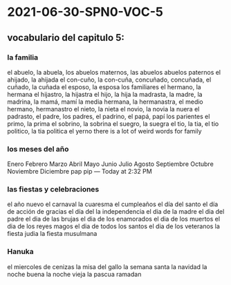 # 2021-06-30-SPN0-VOC-5

## vocabulario del capitulo 5:

### la familia
el abuelo, la abuela, los abuelos maternos, las abuelos abuelos paternos
el ahijado, la ahijada
el con-cuño, la con-cuña, concuñado, concuñada, el cuñado, la cuñada
el esposo, la esposa
los familiares
el hermano, la hermana
el hijastro, la hijastra
el hijo, la hija
la madrasta, la madre, la madrina, la mamá, mamí
la media hermana, la hermanastra, el medio hermano, hermanastro
el nieto, la nieta
el novio, la novia
la nuera
el padrasto, el padre, los padres, el padrino, el papá, papí
los parientes
el primo, la prima
el sobrino, la sobrina
el suegro, la suegra
el tio, la tia, el tio politico, la tia politica
el yerno
there is a lot of weird words for family

### los meses del año
Enero
Febrero
Marzo
Abril
Mayo
Junio
Julio
Agosto
Septiembre
Octubre
Noviembre
Diciembre
pap pip — Today at 2:32 PM

### las fiestas y celebraciones
el año nuevo
el carnaval
la cuaresma 
el cumpleaños
el día del santo 
el día de acción de gracias
el día del la independencia 
el dia de la madre
el dia del  padre
el dia de las brujas
el dia de los enamorados
el dia de los muertos 
el dia de los reyes magos
el dia de todos los santos
el dia de los veteranos
la fiesta judia
la fiesta musulmana

### Hanuka
el miercoles de cenizas
la misa del gallo
la semana santa
la navidad
la noche buena 
la noche vieja
la pascua 
ramadan